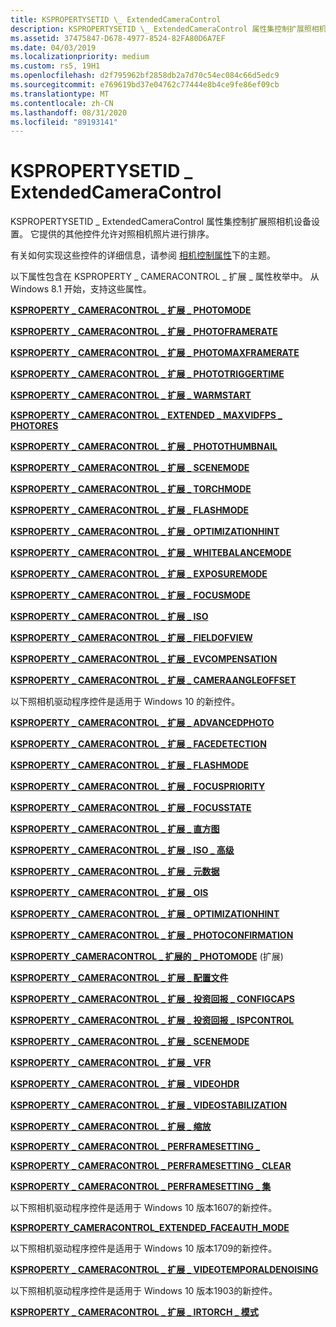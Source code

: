 ```yaml
---
title: KSPROPERTYSETID \_ ExtendedCameraControl
description: KSPROPERTYSETID \_ ExtendedCameraControl 属性集控制扩展照相机设备设置。 它提供的其他控件允许对照相机照片进行排序。
ms.assetid: 37475847-D678-4977-8524-82FA80D6A7EF
ms.date: 04/03/2019
ms.localizationpriority: medium
ms.custom: rs5, 19H1
ms.openlocfilehash: d2f795962bf2858db2a7d70c54ec084c66d5edc9
ms.sourcegitcommit: e769619bd37e04762c77444e8b4ce9fe86ef09cb
ms.translationtype: MT
ms.contentlocale: zh-CN
ms.lasthandoff: 08/31/2020
ms.locfileid: "89193141"
---
```

# <a name="kspropertysetid_extendedcameracontrol"></a>KSPROPERTYSETID \_ ExtendedCameraControl

KSPROPERTYSETID \_ ExtendedCameraControl 属性集控制扩展照相机设备设置。 它提供的其他控件允许对照相机照片进行排序。

有关如何实现这些控件的详细信息，请参阅 [相机控制属性](./camera-control-properties.md#win8-1-extended-props)下的主题。

以下属性包含在 KSPROPERTY \_ CAMERACONTROL \_ 扩展 \_ 属性枚举中。 从 Windows 8.1 开始，支持这些属性。

[**KSPROPERTY \_ CAMERACONTROL \_ 扩展 \_ PHOTOMODE**](ksproperty-cameracontrol-extended-photomode.md)

[**KSPROPERTY \_ CAMERACONTROL \_ 扩展 \_ PHOTOFRAMERATE**](ksproperty-cameracontrol-extended-photoframerate.md)

[**KSPROPERTY \_ CAMERACONTROL \_ 扩展 \_ PHOTOMAXFRAMERATE**](ksproperty-cameracontrol-extended-photomaxframerate.md)

[**KSPROPERTY \_ CAMERACONTROL \_ 扩展 \_ PHOTOTRIGGERTIME**](ksproperty-cameracontrol-extended-phototriggertime.md)

[**KSPROPERTY \_ CAMERACONTROL \_ 扩展 \_ WARMSTART**](ksproperty-cameracontrol-extended-warmstart.md)

[**KSPROPERTY \_ CAMERACONTROL \_ EXTENDED \_ MAXVIDFPS \_ PHOTORES**](ksproperty-cameracontrol-extended-maxvidfps-photores.md)

[**KSPROPERTY \_ CAMERACONTROL \_ 扩展 \_ PHOTOTHUMBNAIL**](ksproperty-cameracontrol-extended-photothumbnail.md)

[**KSPROPERTY \_ CAMERACONTROL \_ 扩展 \_ SCENEMODE**](ksproperty-cameracontrol-extended-scenemode.md)

[**KSPROPERTY \_ CAMERACONTROL \_ 扩展 \_ TORCHMODE**](ksproperty-cameracontrol-extended-torchmode.md)

[**KSPROPERTY \_ CAMERACONTROL \_ 扩展 \_ FLASHMODE**](ksproperty-cameracontrol-extended-flashmode.md)

[**KSPROPERTY \_ CAMERACONTROL \_ 扩展 \_ OPTIMIZATIONHINT**](ksproperty-cameracontrol-extended-optimizationhint.md)

[**KSPROPERTY \_ CAMERACONTROL \_ 扩展 \_ WHITEBALANCEMODE**](ksproperty-cameracontrol-extended-whitebalancemode.md)

[**KSPROPERTY \_ CAMERACONTROL \_ 扩展 \_ EXPOSUREMODE**](ksproperty-cameracontrol-extended-exposuremode.md)

[**KSPROPERTY \_ CAMERACONTROL \_ 扩展 \_ FOCUSMODE**](ksproperty-cameracontrol-extended-focusmode.md)

[**KSPROPERTY \_ CAMERACONTROL \_ 扩展 \_ ISO**](ksproperty-cameracontrol-extended-iso.md)

[**KSPROPERTY \_ CAMERACONTROL \_ 扩展 \_ FIELDOFVIEW**](ksproperty-cameracontrol-extended-fieldofview.md)

[**KSPROPERTY \_ CAMERACONTROL \_ 扩展 \_ EVCOMPENSATION**](ksproperty-cameracontrol-extended-evcompensation.md)

[**KSPROPERTY \_ CAMERACONTROL \_ 扩展 \_ CAMERAANGLEOFFSET**](ksproperty-cameracontrol-extended-cameraangleoffset.md)

以下照相机驱动程序控件是适用于 Windows 10 的新控件。

[**KSPROPERTY \_ CAMERACONTROL \_ 扩展 \_ ADVANCEDPHOTO**](ksproperty-cameracontrol-extended-advancedphoto.md)

[**KSPROPERTY \_ CAMERACONTROL \_ 扩展 \_ FACEDETECTION**](ksproperty-cameracontrol-extended-facedetection.md)

[**KSPROPERTY \_ CAMERACONTROL \_ 扩展 \_ FLASHMODE**](ksproperty-cameracontrol-extended-flashmode2.md)

[**KSPROPERTY \_ CAMERACONTROL \_ 扩展 \_ FOCUSPRIORITY**](ksproperty-cameracontrol-extended-focuspriority.md)

[**KSPROPERTY \_ CAMERACONTROL \_ 扩展 \_ FOCUSSTATE**](ksproperty-cameracontrol-extended-focusstate.md)

[**KSPROPERTY \_ CAMERACONTROL \_ 扩展 \_ 直方图**](ksproperty-cameracontrol-extended-histogram.md)

[**KSPROPERTY \_ CAMERACONTROL \_ 扩展 \_ ISO \_ 高级**](ksproperty-cameracontrol-extended-iso-advanced.md)

[**KSPROPERTY \_ CAMERACONTROL \_ 扩展 \_ 元数据**](ksproperty-cameracontrol-extended-metadata.md)

[**KSPROPERTY \_ CAMERACONTROL \_ 扩展 \_ OIS**](ksproperty-cameracontrol-extended-ois.md)

[**KSPROPERTY \_ CAMERACONTROL \_ 扩展 \_ OPTIMIZATIONHINT**](ksproperty-cameracontrol-extended-optimizationhint-.md)

[**KSPROPERTY \_ CAMERACONTROL \_ 扩展 \_ PHOTOCONFIRMATION**](ksproperty-cameracontrol-extended-photoconfirmation.md)

[**KSPROPERTY \_CAMERACONTROL \_ 扩展的 \_ PHOTOMODE**](ksproperty-cameracontrol-extended-photomode2.md) (扩展) 

[**KSPROPERTY \_ CAMERACONTROL \_ 扩展 \_ 配置文件**](ksproperty-cameracontrol-extended-profile.md)

[**KSPROPERTY \_ CAMERACONTROL \_ 扩展 \_ 投资回报 \_ CONFIGCAPS**](ksproperty-cameracontrol-extended-roi-configcaps.md)

[**KSPROPERTY \_ CAMERACONTROL \_ 扩展 \_ 投资回报 \_ ISPCONTROL**](ksproperty-cameracontrol-extended-roi-ispcontrol.md)

[**KSPROPERTY \_ CAMERACONTROL \_ 扩展 \_ SCENEMODE**](ksproperty-cameracontrol-extended-scenemode2.md)

[**KSPROPERTY \_ CAMERACONTROL \_ 扩展 \_ VFR**](ksproperty-cameracontrol-extended-vfr.md)

[**KSPROPERTY \_ CAMERACONTROL \_ 扩展 \_ VIDEOHDR**](ksproperty-cameracontrol-extended-videohdr.md)

[**KSPROPERTY \_ CAMERACONTROL \_ 扩展 \_ VIDEOSTABILIZATION**](ksproperty-cameracontrol-extended-videostabilization.md)

[**KSPROPERTY \_ CAMERACONTROL \_ 扩展 \_ 缩放**](ksproperty-cameracontrol-extended-zoom.md)

[**KSPROPERTY \_ CAMERACONTROL \_ PERFRAMESETTING \_**](ksproperty-cameracontrol-perframesetting-capability.md)

[**KSPROPERTY \_ CAMERACONTROL \_ PERFRAMESETTING \_ CLEAR**](ksproperty-cameracontrol-perframesetting-clear.md)

[**KSPROPERTY \_ CAMERACONTROL \_ PERFRAMESETTING \_ 集**](ksproperty-cameracontrol-perframesetting-set.md)

以下照相机驱动程序控件是适用于 Windows 10 版本1607的新控件。

[**KSPROPERTY\_CAMERACONTROL\_EXTENDED\_FACEAUTH\_MODE**](ksproperty-cameracontrol-extended-faceauth-mode.md)

以下照相机驱动程序控件是适用于 Windows 10 版本1709的新控件。

[**KSPROPERTY \_ CAMERACONTROL \_ 扩展 \_ VIDEOTEMPORALDENOISING**](ksproperty-cameracontrol-extended-videotemporaldenoising.md)

以下照相机驱动程序控件是适用于 Windows 10 版本1903的新控件。

[**KSPROPERTY \_ CAMERACONTROL \_ 扩展 \_ IRTORCH \_ 模式**](ksproperty-cameracontrol-extended-irtorchmode.md)